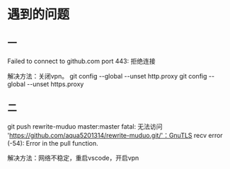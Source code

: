 # 遇到的问题
## 一
Failed to connect to github.com port 443: 拒绝连接

解决方法：关闭vpn。
git config --global --unset http.proxy
git config --global --unset https.proxy

## 二 
git push rewrite-muduo master:master
fatal: 无法访问 'https://github.com/aqua5201314/rewrite-muduo.git/'：GnuTLS recv error (-54): Error in the pull function.

解决方法：网络不稳定，重启vscode，开启vpn